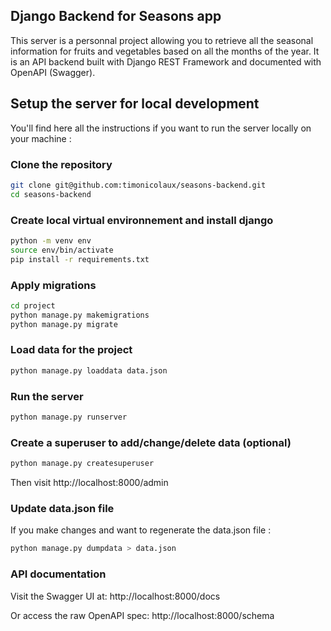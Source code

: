 ## Django Backend for Seasons app

This server is a personnal project allowing you to retrieve all the seasonal information for fruits and vegetables based on all the months of the year.
It is an API backend built with Django REST Framework and documented with OpenAPI (Swagger).

## Setup the server for local development

You'll find here all the instructions if you want to run the server locally on your machine :

### Clone the repository

```bash
git clone git@github.com:timonicolaux/seasons-backend.git
cd seasons-backend
```

### Create local virtual environnement and install django

```bash
python -m venv env
source env/bin/activate
pip install -r requirements.txt
```

### Apply migrations

```bash
cd project
python manage.py makemigrations
python manage.py migrate
```

### Load data for the project

```bash
python manage.py loaddata data.json
```

### Run the server

```bash
python manage.py runserver
```

### Create a superuser to add/change/delete data (optional)

```bash
python manage.py createsuperuser
```

Then visit http://localhost:8000/admin

### Update data.json file

If you make changes and want to regenerate the data.json file :

```bash
python manage.py dumpdata > data.json
```

### API documentation

Visit the Swagger UI at:
http://localhost:8000/docs

Or access the raw OpenAPI spec:
http://localhost:8000/schema
